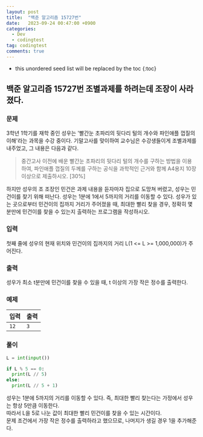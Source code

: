 ```yaml
---
layout: post
title:  "백준 알고리즘 15727번"
date:   2023-09-24 00:47:00 +0900
categories:
  - Dev
  - codingtest
tag: codingtest
comments: true
---
```


* this unordered seed list will be replaced by the toc
{:toc}

## 백준 알고리즘 15727번 조별과제를 하려는데 조장이 사라졌다.

### 문제

3학년 1학기를 재학 중인 성우는 '빨간눈 초파리의 뒷다리 털의 개수와 파인애플 껍질의 이해'라는 과목을 수강 중이다. 기말고사를 맞이하여 교수님은 수강생들이게 조별과제를 내주었고, 그 내용은 다음과 같다.

> 중간고사 이전에 배운 빨간눈 초파리의 뒷다리 털의 개수를 구하는 방법을 이용하여, 파인애플 껍질의 두께를 구하는 공식을 과학적인 근거와 함께 A4용지 10장 이상으로 제출하시오. [30%]

하지만 성우의 조 조장인 민건은 과제 내용을 듣자마자 집으로 도망쳐 버렸고, 성우는 민건이를 찾기 위해 떠난다. 성우는 1분에 1에서 5까지의 거리를 이동할 수 있다. 성우가 있는 곳으로부터 민건이의 집까지 거리가 주어졌을 때, 최대한 빨리 찾을 경우, 정확히 몇 분만에 민건이를 찾을 수 있는지 출력하는 프로그램을 작성하시오.

### 입력

첫째 줄에 성우의 현재 위치와 민건이의 집까지의 거리 L(1 <= L >= 1,000,000)가 주어진다.

### 출력

성우가 최소 t분만에 민건이를 찾을 수 있을 때, t 이상의 가장 작은 정수를 출력한다.

### 예제

| 입력 | 출력 |
| --- | --- |
| `12` | `3` |

### 풀이

```py
L = int(input())

if L % 5 == 0:
  print(L // 5)
else:
  print(L // 5 + 1)
```

성우는 1분에 5까지의 거리를 이동할 수 있다. 즉, 최대한 빨리 찾는다는 가정에서 성우는 항상 5만큼 이동한다.  
따라서 L을 5로 나눈 값이 최대한 빨리 민건이를 찾을 수 있는 시간이다.  
문제 조건에서 가장 작은 정수를 출력하라고 했으므로, 나머지가 생길 경우 1을 추가해준다.